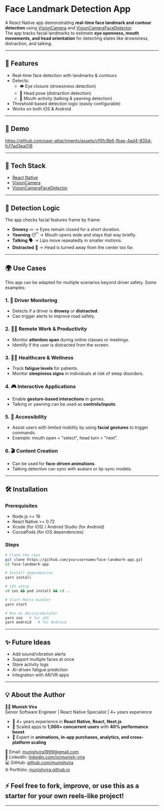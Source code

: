 # Face Landmark Detection App

A React Native app demonstrating **real-time face landmark and contour detection** using [VisionCamera](https://github.com/mrousavy/react-native-vision-camera) and [VisionCameraFaceDetector](https://github.com/luicfrr/react-native-vision-camera-face-detector).  
The app tracks facial landmarks to estimate **eye openness, mouth movements, and head orientation** for detecting states like drowsiness, distraction, and talking.

---

## 🚀 Features
- Real-time face detection with landmarks & contours  
- Detects:
  - 👁️ Eye closure (drowsiness detection)  
  - 👀 Head pose (distraction detection)  
  - 👄 Mouth activity (talking & yawning detection)  
- Threshold-based detection logic (easily configurable)  
- Works on both iOS & Android  

---

## 🎥 Demo


https://github.com/user-attachments/assets/cf0fc9b6-fbae-4ad4-835d-fcf7ad3ea018



---

## 🧩 Tech Stack
- [React Native](https://reactnative.dev/) 
- [VisionCamera](https://github.com/mrousavy/react-native-vision-camera/)  
- [VisionCameraFaceDetector](https://github.com/luicfrr/react-native-vision-camera-face-detector)

---

## 🧠 Detection Logic
The app checks facial features frame by frame:  
- **Drowsy** 💤 → Eyes remain closed for a short duration.  
- **Yawning** 😴 → Mouth opens wide and stays that way briefly.  
- **Talking** 🗣️ → Lips move repeatedly in smaller motions.  
- **Distracted** 👀 → Head is turned away from the center too far.  

---

## 🌍 Use Cases

This app can be adapted for multiple scenarios beyond driver safety. Some examples:

### 1. 🚗 Driver Monitoring
- Detects if a driver is **drowsy** or **distracted**.  
- Can trigger alerts to improve road safety.

### 2. 🧑‍💻 Remote Work & Productivity
- Monitor **attention span** during online classes or meetings.  
- Identify if the user is distracted from the screen.

### 3. 🧑‍⚕️ Healthcare & Wellness
- Track **fatigue levels** for patients.  
- Monitor **sleepiness signs** in individuals at risk of sleep disorders.

### 4. 🎮 Interactive Applications
- Enable **gesture-based interactions** in games.  
- Talking or yawning can be used as **controls/inputs**.

### 5. 📱 Accessibility
- Assist users with limited mobility by using **facial gestures** to trigger commands.  
- Example: mouth open = "select", head turn = "next".

### 6. 🎬 Content Creation
- Can be used for **face-driven animations**.  
- Talking detection can sync with avatars or lip-sync models.

---


## 🛠️ Installation

### Prerequisites
- Node.js >= 16  
- React Native >= 0.72  
- Xcode (for iOS) / Android Studio (for Android)  
- CocoaPods (for iOS dependencies)

### Steps
```bash
# Clone the repo
git clone https://github.com/yourusername/face-landmark-app.git
cd face-landmark-app

# Install dependencies
yarn install

# iOS setup
cd ios && pod install && cd ..

# Start Metro bundler
yarn start

# Run on device/emulator
yarn ios   # for iOS
yarn android   # for Android
```
---

## ✨ Future Ideas
- Add sound/vibration alerts  
- Support multiple faces at once  
- Store activity logs  
- AI-driven fatigue prediction  
- Integration with AR/VR apps  

---
## 💡 About the Author

👨‍💻 **Munish Vira**  
Senior Software Engineer | React Native Specialist | 4+ years experience  

- 💼 4+ years experience in **React Native, React, Next.js**  
- 🚀 Scaled apps to **1,000+ concurrent users** with **40% performance boost**  
- 📱 Expert in **animations, in-app purchases, analytics, and cross-platform scaling**  

📧 Email: [munishvira1999@gmail.com](mailto:munishvira1999@gmail.com)  
🔗 LinkedIn: [linkedin.com/in/munish-vira](https://www.linkedin.com/in/munish-vira)  
💻 GitHub: [github.com/munishvira](https://github.com/munishvira)  
🌐 Portfolio: [munishvira.github.io](https://munishvira.github.io)  

## ⚡ Feel free to fork, improve, or use this as a starter for your own reels-like project!

---
